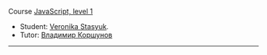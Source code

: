 Course [JavaScript, level 1](https://assets.htmlacademy.ru/certificates/intensive/123/501771.pdf?1584729868)

* Student: [Veronika Stasyuk](https://up.htmlacademy.ru/javascript/19/user/501771).
* Tutor: [Владимир Коршунов](https://htmlacademy.ru/profile/bekobou)


---
